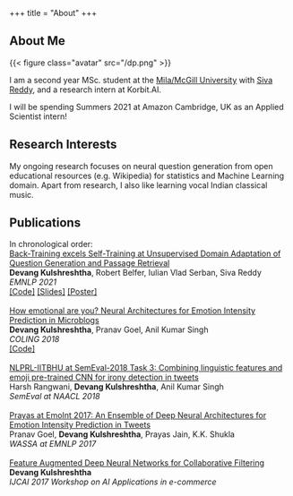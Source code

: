 +++
title = "About"
+++

## About Me

{{< figure class="avatar" src="/dp.png" >}}

I am a second year MSc. student at the [Mila/McGill University](https://mila.quebec/en/) with [Siva Reddy](https://sivareddy.in/), and a research intern at Korbit.AI.

I will be spending Summers 2021 at Amazon Cambridge, UK as an Applied Scientist intern!

## Research Interests

My ongoing research focuses on neural question generation from open educational resources (e.g. Wikipedia) for statistics and Machine Learning domain.
Apart from research, I also like learning vocal Indian classical music.

## Publications

In chronological order:
<br>
[Back-Training excels Self-Training at Unsupervised Domain Adaptation of Question Generation and Passage Retrieval](https://arxiv.org/abs/2104.08801)<br>
**Devang Kulshreshtha**, Robert Belfer, Iulian Vlad Serban, Siva Reddy<br>
*EMNLP 2021*<br>
<a href="https://github.com/McGill-NLP/MLQuestions">[Code]</a> <a href="/slides-emnlp-back-training.pdf">[Slides]</a> <a href="/poster-emnlp-back-training.pdf">[Poster]</a>
<br><br>
[How emotional are you? Neural Architectures for Emotion Intensity Prediction in Microblogs](http:/www.aclweb.org/anthology/C18-1247/)<br>
**Devang Kulshreshtha**, Pranav Goel, Anil Kumar Singh <br>
*COLING 2018*<br>
<a href="https://github.com/Pranav-Goel/Neural_Emotion_Intensity_Prediction">[Code]</a>
<br><br>
[NLPRL-IITBHU at SemEval-2018 Task 3: Combining linguistic features and emoji pre-trained CNN for irony detection in tweets](http:/www.aclweb.org/anthology/S18-1104/)<br>
Harsh Rangwani, **Devang Kulshreshtha**, Anil Kumar Singh<br>
*SemEval at NAACL 2018*
<br><br>
[Prayas at EmoInt 2017: An Ensemble of Deep Neural Architectures for Emotion Intensity Prediction in Tweets](http:/www.aclweb.org/anthology/W17-5207/)<br>
Pranav Goel, **Devang Kulshreshtha**, Prayas Jain, K.K. Shukla<br>
*WASSA at EMNLP 2017*
<br><br>
[Feature Augmented Deep Neural Networks for Collaborative Filtering](http:/github.com/geekydevu/my-research-papers/blob/master/ijcai_paper.pdf/)<br>
**Devang Kulshreshtha**<br>
*IJCAI 2017 Workshop on AI Applications in e-commerce*
